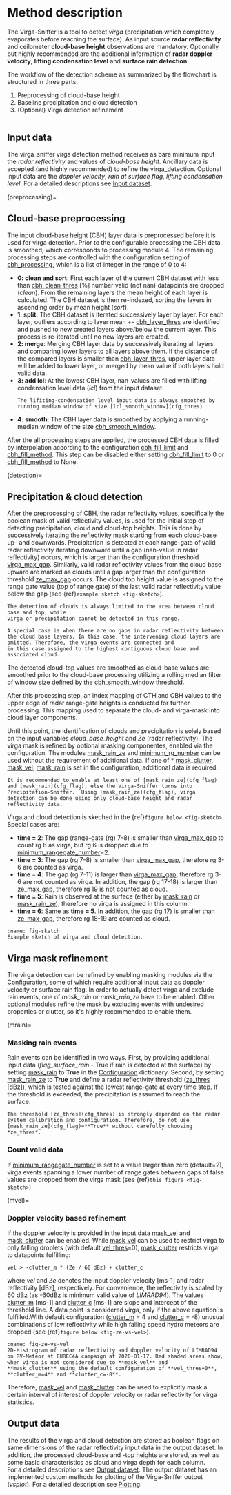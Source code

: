 # Method description
The Virga-Sniffer is a tool to detect *virga* (precipitation which completely evaporates before reaching the surface).
As input source **radar reflectivity** and ceilometer **cloud-base height** observations are mandatory. Optionally but highly recommended are the additional information of **radar doppler 
velocity**, **lifting condensation level** and **surface rain detection**.

The workflow of the detection scheme as summarized by the flowchart is structured in three parts:
 1. Preprocessing of cloud-base height
 2. Baseline precipitation and cloud detection
 3. (Optional) Virga detection refinement

```{figure} images/flowchart.svg
```

## Input data
The virga_sniffer virga detection method receives as bare minimum input the *radar reflectivity* and values of *cloud-base height*. Ancillary data is accepted (and highly recommended) to refine the 
virga_detection. Optional input data are the *doppler velocity*, *rain at surface flag*, *lifting condensation level*. For a detailed descriptions see [Input dataset](input).

(preprocessing)=
## Cloud-base preprocessing
The input cloud-base height (CBH) layer data is preprocessed before it is used for virga detection. Prior to the configurable processing the CBH data is smoothed, which corresponds to processing 
module 4. The remaining processing steps are controlled with the configuration setting of [cbh_processing](cfg_spec), which is a list of integer in the range of 0 to 4:
 - **0: clean and sort**: First each layer of the current CBH dataset with less than [cbh_clean_thres](cfg_thres) [%] number valid (not nan) datapoints are dropped (*clean*). From the remaining 
   layers the mean height of each layer is calculated. The CBH dataset is then re-indexed, sorting the layers in ascending order by mean height (*sort*).
 - **1: split**: The CBH dataset is iterated successively layer by layer. For each layer, outliers according to layer mean +- [cbh_layer_thres](cfg_thres) are identified and pushed to new created 
   layers above/below the current layer. This process is re-iterated until no new layers are created. 
 - **2: merge**: Merging CBH layer data by successively iterating all layers and comparing lower layers to all layers above them. If the distance of the compared layers is smaller than 
   [cbh_layer_thres](cfg_thres), upper layer data will be added to lower layer, or merged by mean value if both layers hold valid data.
 - **3: add lcl**: At the lowest CBH layer, nan-values are filled with lifting-condensation level data (*lcl*) from the input dataset.
   ```{note}
   The lifiting-condensation level input data is always smoothed by running median window of size [lcl_smooth_window](cfg_thres)
   ```
 - **4: smooth**: The CBH layer data is smoothed by applying a running-median window of the size [cbh_smooth_window](cfg_thres).

After the all processing steps are applied, the processed CBH data is filled by interpolation according to the configuration [cbh_fill_limit](cfg_thres) and [cbh_fill_method](cfg_spec). This step 
can be disabled either setting [cbh_fill_limit](cfg_thres) to 0 or [cbh_fill_method](cfg_spec) to None.

(detection)=
## Precipitation & cloud detection
After the preprocessing of CBH, the radar reflectivity values, specifically the boolean mask of valid reflectivity values, is used for the initial step of detecting precipitation, cloud and cloud-top 
heights. This is done by successively iterating the reflectivity mask starting from each cloud-base up- and downwards. Precipitation is detected at each range-gate of valid radar reflectivity 
iterating downward until a gap (nan-value in radar 
reflectivity) occurs, which is larger than the configuration threshold [virga_max_gap](cfg_thres).
Similarly, valid radar reflectivity values from the cloud base upward are marked as clouds until a gap larger than the configuration threshold [ze_max_gap](cfg_thres) occurs. The cloud top height 
value is 
assigned to the range gate value (top of range gate) of the last valid radar reflectivity value below the gap (see {ref}`example sketch <fig-sketch>`). 
```{note}
The detection of clouds is always limited to the area between cloud base and top, while 
virga or precipitation cannot be detected in this range.
```
```{note}
A special case is when there are no gaps in radar reflectivity between the cloud base layers. In this case, the intervening cloud layers are omitted. Therefore, the virga events are connected and 
in this case assigned to the highest contiguous cloud base and associated cloud.
```
The detected cloud-top values are smoothed as cloud-base values are smoothed prior to the cloud-base processing utilizing a rolling median filter of window size defined by the 
[cbh_smooth_window](cfg_thres) threshold.

After this processing step, an index mapping of CTH and CBH values to the upper edge of radar range-gate heights is conducted for further processing. This mapping used to separate the cloud- and 
virga-mask into cloud layer components. 

Until this point, the identification of clouds and precipitation is solely based on the input variables *cloud_base_height* and *Ze* (radar reflectivity). The virga mask is refined by optional 
masking componentes, enabled via the configuration. The modules [mask_rain_ze](cfg_flag) and [minimum_rg_number](cfg_thres) can be used without the requirement of additional data. If one of *
[mask_clutter](cfg_flag), [mask_vel](cfg_flag), 
[mask_rain](cfg_flag) is set in the configuration, additional data is required.

```{note}
It is recommended to enable at least one of [mask_rain_ze](cfg_flag) and [mask_rain](cfg_flag), else the Virga-Sniffer turns into Precipitation-Sniffer.  Using [mask_rain_ze](cfg_flag), virga 
detection can be done using only cloud-base height and radar reflectivity data.
```

Virga and cloud detection is skeched in the {ref}`figure below <fig-sketch>`. Special cases are:
 - **time = 2**: The gap (range-gate (rg) 7-8) is smaller than [virga_max_gap](cfg_thres) to count rg 6 as virga, but rg 6 is dropped due to [minimum_rangegate_number](cfg_thres)=2.
 - **time = 3**: The gap (rg 7-8) is smaller than [virga_max_gap](cfg_thres), therefore rg 3-6 are counted as virga.
 - **time = 4**: The gap (rg 7-11) is larger than [virga_max_gap](cfg_thres), therefore rg 3-6 are not counted as virga. In addition, the gap (rg 17-18) is larger than [ze_max_gap](cfg_thres), 
   therefore rg 19 is not counted as cloud.
 - **time = 5**: Rain is observed at the surface (either by [mask_rain](cfg_flag) or [mask_rain_ze](cfg_flag)), therefore no virga is assigned in this column. 
 - **time = 6**: Same as **time = 5**. In addition, the gap (rg 17) is smaller than [ze_max_gap](cfg_thres), therefore rg 18-19 are counted as cloud.

```{figure} images/example_detection.png
:name: fig-sketch
Example sketch of virga and cloud detection. 
```

## Virga mask refinement
The virga detection can be refined by enabling masking modules via the [Configuration](configuration), some of which require additional input data as doppler velocity or surface rain flag.
In order to actually detect virga and exclude rain events, one of *mask_rain* or *mask_rain_ze* have to be enabled. Other optional modules refine the mask by excluding events with undesired 
properties or clutter, so it's highly recommended to enable them.

(mrain)=
### Masking rain events
Rain events can be identified in two ways. First, by providing additional input data (*flag_surface_rain* - True if rain is detected at the surface) by setting [mask_rain](cfg_flag) to **True** in the 
[Configuration](configuration) dictionary. Second, by setting [mask_rain_ze](cfg_flag) to **True** and define a radar reflectivity threshold ([ze_thres](cfg_thres) [dBz]), which is tested against the lowest 
range-gate at every time step. If the threshold is exceeded, the precipitation is assumed to reach the surface.
```{warning}
The threshold [ze_thres](cfg_thres) is strongly depended on the radar system calibration and configuration. Therefore, do not use [mask_rain_ze](cfg_flag)=**True** without carefully choosing 
*ze_thres*.
```

### Count valid data
If [minimum_rangegate_number](cfg_thres) is set to a value larger than zero (default=2), virga events spanning a lower number of range gates between gaps of false values are dropped from the 
virga mask (see {ref}`this figure <fig-sketch>`)

(mvel)=
### Doppler velocity based refinement
If the doppler velocity is provided in the input data  [mask_vel](cfg_flag) and [mask_clutter](cfg_flag) can be enabled. While [mask_vel](cfg_flag) can be used to restrict virga to only falling 
droplets (with default [vel_thres](cfg_thres)=0), [mask_clutter](cfg_flag) restricts virga to datapoints fulfilling:
```
vel > -clutter_m * (Ze / 60 dBz) + clutter_c
```
where *vel* and *Ze* denotes the input doppler velocity [ms-1] and radar reflectivity [dBz], respectively.
For convenience, the reflectivity is scaled by 60 dBz (as -60dBz is minimum valid value of *LIMRAD94*). The values [clutter_m](cfg_thres) [ms-1] and [clutter_c](cfg_thres) [ms-1] are slope and 
intercept of the threshold line. A data point is considered virga, only if the above equation is fulfilled.With default configuration ([clutter_m](cfg_thres) = 4 and [clutter_c](cfg_thres) =  -8) 
unusual combinations of low reflectivity while high falling speed hydro meteors are dropped (see {ref}`figure below <fig-ze-vs-vel>`). 
```{figure} ../docs/images/vs_demonstration_ze_vs_vel.png
:name: fig-ze-vs-vel
2D-Histrogram of radar reflectivity and doppler velocity of LIMRAD94 on RV-Meteor at EUREC4A campaign at 2020-01-17. Red shaded areas show, when virga is not considered due to **mask_vel** and 
**mask_clutter** using the default configuration of **vel_thres=0**, **clutter_m=4** and **clutter_c=-8**.
```
Therefore, [mask_vel](cfg_flag) and [mask_clutter](cfg_flag) can be used to explicitly mask a certain interval of interest of doppler velocity or radar reflectivity for virga statistics.

## Output data
The results of the virga and cloud detection are stored as boolean flags on same dimensions of the radar reflectivity input data in the output dataset. In addition, the processed cloud-base and 
-top heights are stored, as well as some basic characteristics as cloud and virga depth for each column.  
For a detailed descriptions see [Output dataset](output). The output dataset has an implemented custom methods for plotting of the Virga-Sniffer output (*vsplot*). For a detailed description see 
[Plotting](plotting).
